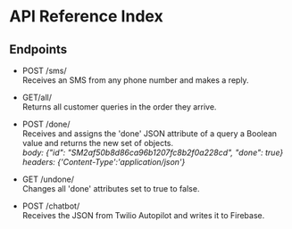 # API Reference Index

## Endpoints
- POST /sms/<br>
Receives an SMS from any phone number and makes a reply.

- GET/all/<br>
Returns all customer queries in the order they arrive.

- POST /done/<br>
Receives and assigns the 'done' JSON attribute of a query a Boolean value and returns the new set of objects.<br>
<i>body: {"id": "SM2af50b8d86ca96b1207fc8b2f0a228cd", "done": true}
headers: {'Content-Type':'application/json'}</i>

- GET /undone/<br>
Changes all 'done' attributes set to true to false.

- POST /chatbot/<br>
Receives the JSON from Twilio Autopilot and writes it to Firebase.